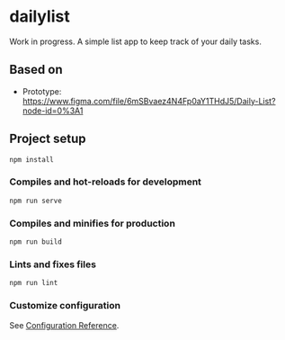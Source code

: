 # dailylist

Work in progress. A simple list app to keep track of your daily tasks.

## Based on
- Prototype: https://www.figma.com/file/6mSBvaez4N4Fp0aY1THdJ5/Daily-List?node-id=0%3A1


## Project setup
```
npm install
```

### Compiles and hot-reloads for development
```
npm run serve
```

### Compiles and minifies for production
```
npm run build
```

### Lints and fixes files
```
npm run lint
```

### Customize configuration
See [Configuration Reference](https://cli.vuejs.org/config/).
